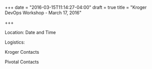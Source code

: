 +++
date = "2016-03-15T11:14:27-04:00"
draft = true
title = "Kroger DevOps Workshop - March 17, 2016"

+++

Location:
Date and Time

Logistics: 


Kroger Contacts

Pivotal Contacts




